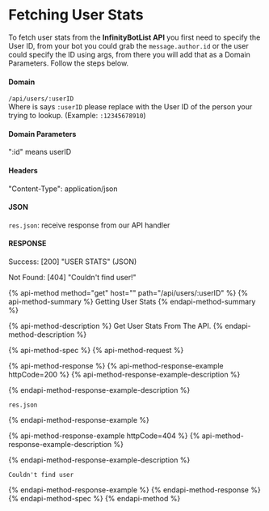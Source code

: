# Fetching User Stats

To fetch user stats from the **InfinityBotList API** you first need to specify the User ID, from your bot you could grab the `message.author.id` or the user could specify the ID using args, from there you will add that as a  Domain Parameters. Follow the steps below.

#### Domain

`/api/users/:userID`  
Where is says `:userID` please replace with the User ID of the person your trying to lookup. \(Example: `:12345678910`\)

#### Domain Parameters

":id" means userID

#### Headers

"Content-Type": application/json

#### JSON

`res.json`: receive response from our API handler

#### RESPONSE

Success: \[200\] "USER STATS" \(JSON\)

Not Found: \[404\] "Couldn't find user!"

{% api-method method="get" host="" path="/api/users/:userID" %}
{% api-method-summary %}
Getting User Stats
{% endapi-method-summary %}

{% api-method-description %}
Get User Stats From The API.
{% endapi-method-description %}

{% api-method-spec %}
{% api-method-request %}

{% api-method-response %}
{% api-method-response-example httpCode=200 %}
{% api-method-response-example-description %}

{% endapi-method-response-example-description %}

```
res.json
```
{% endapi-method-response-example %}

{% api-method-response-example httpCode=404 %}
{% api-method-response-example-description %}

{% endapi-method-response-example-description %}

```
Couldn't find user
```
{% endapi-method-response-example %}
{% endapi-method-response %}
{% endapi-method-spec %}
{% endapi-method %}

